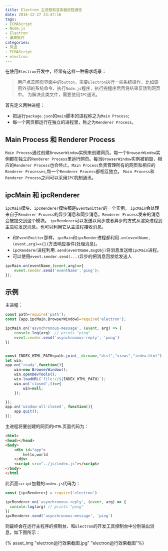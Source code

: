 ```yaml
---
title: Electron 主进程和渲染器进程通信
date: 2016-12-27 23:47:16
tags:
- ECMAScript
- Node.js
- Electron
- 桌面软件
categories:
- 风语
- ECMAScript
- electron
---
```



在使用`Electron`开发中，经常有这样一种需求场景：
> 用户点击网页界面中的`button`，需要`Electron`执行一些系统操作，比如调用外部的系统命令、执行`Node.js`程序，执行完程序后再将结果反馈到网页中。
为解决此类文件，需要使用`IPC`通讯。

首先定义两种进程：
* 把运行`package.json`的`main`脚本的进程称之为`Main Process`;
* 每一个网页都运行在独立的进程里，称之为`Renderer Process`。

## Main Process 和 Renderer Process

`Main Process`通过创建`BrowserWindow`实例来创建网页。每一个`BrowserWindow`实例都在独立的`Renderer Process`里运行网页。每当`BrowserWindow`实例被销毁，相应的`Renderer Process`也会终止。`Main Process`负责管理所有的网页和相应的`Renderer Processes`,每一个`Renderer Process`都相互独立。
`Main Process`和`Renderer Process`之间可以采用`IPC`机制通讯。

## ipcMain 和 ipcRenderer

`ipcMain`模块、`ipcRenderer`模块都是`EventEmitter`的一个实例，
`ipcMain`会处理来自于`Renderer Process`的异步消息和同步消息。`Renderer Process`发来的消息会被提交到这个模块。
`ipcRenderer`可以发送以同步或者异步的方式从渲染进程到主进程发送消息。也可以利用它从主进程接收消息。

* 和`EventEmitter`那样，`ipcMain`和`ipcRender`进程都利用`.on(eventName,(event,arg)=>{})`方法响应事件(处理消息)。
* `ipcRenderer`进程利用`.send(eventName,msgObj)`将消息发送给`ipcMain`进程。
* 可以使用`event.sender.send(...)`异步的把消息回发给发送人

```JavaScript
ipcMain.on(eventName,(event,arg)=>{
    event.sender.send('eventName','ping');
});
```

## 示例

主进程：
```JavaScript
const path=require('path');
const {app,ipcMain,BrowserWindow}=require('electron');

ipcMain.on('asynchronous-message', (event, arg) => {
    console.log(arg)  // prints "ping"
    event.sender.send('asynchronous-reply', 'pong')
})


const INDEX_HTML_PATH=path.join(__dirname,"dist","views","index.html");
let win;
app.on('ready',function(){
    win=new BrowserWindow();
    win.openDevTools();
    win.loadURL(`file://${INDEX_HTML_PATH}`);
    win.on('closed',()=>{
        win=null;
    });

});
app.on('window-all-closed', function(){
    app.quit();
});
```

主进程将要创建的网页的`HTML`页面代码为：
```HTML
<html>
<head></head>
<body>
    <div id="app">
        hello,world
    </div>
    <script src="../js/index.js"></script>
</body>
</html
```
此页面`script`加载的`index.js`代码为：
```JavaScript
const {ipcRenderer} = require('electron')

ipcRenderer.on('asynchronous-reply', (event, arg) => {
  console.log(arg) // prints "pong"
})
ipcRenderer.send('asynchronous-message', 'ping')
```
则最终会在运行主程序的控制台、和`Electron`的开发工具控制台中分别输出消息，如下图所示：

{% asset_img "electron运行效果截图.jpg" "electron运行效果截图"%}

